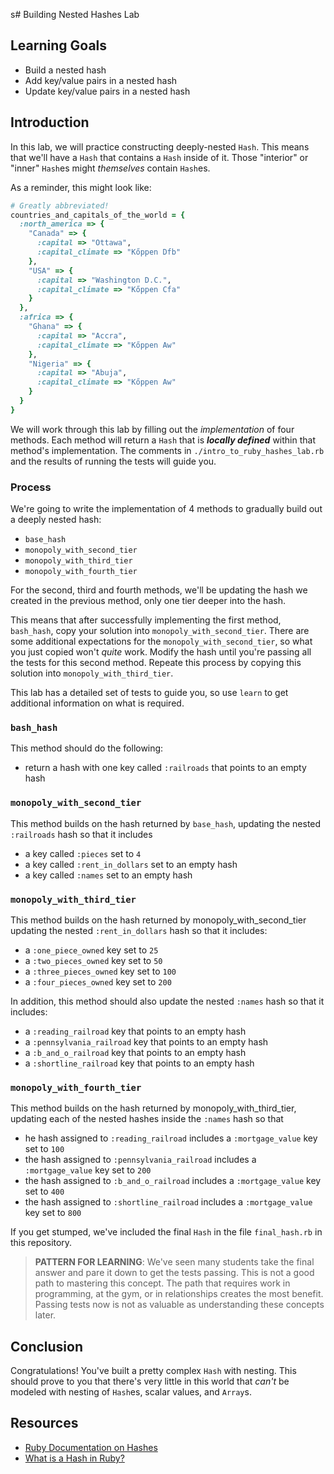 s# Building Nested Hashes Lab

## Learning Goals

- Build a nested hash
- Add key/value pairs in a nested hash
- Update key/value pairs in a nested hash

## Introduction

In this lab, we will practice constructing deeply-nested `Hash`. This means
that we'll have a `Hash` that contains a `Hash` inside of it. Those "interior"
or "inner" `Hash`es might _themselves_ contain `Hash`es.

As a reminder, this might look like:

```ruby
# Greatly abbreviated!
countries_and_capitals_of_the_world = {
  :north_america => {
    "Canada" => {
      :capital => "Ottawa",
      :capital_climate => "Kőppen Dfb"
    },
    "USA" => {
      :capital => "Washington D.C.",
      :capital_climate => "Kőppen Cfa"
    }
  },
  :africa => {
    "Ghana" => {
      :capital => "Accra",
      :capital_climate => "Kőppen Aw"
    },
    "Nigeria" => {
      :capital => "Abuja",
      :capital_climate => "Kőppen Aw"
    }
  }
}

```

We will work through this lab by filling out the _implementation_ of four
methods. Each method will return a `Hash` that is ***locally defined*** within
that method's implementation. The comments in `./intro_to_ruby_hashes_lab.rb`
and the results of running the tests will guide you.

### Process

We're going to write the implementation of 4 methods to gradually build out a
deeply nested hash:

* `base_hash`
* `monopoly_with_second_tier`
* `monopoly_with_third_tier`
* `monopoly_with_fourth_tier`

For the second, third and fourth methods, we'll be updating the hash we created
in the previous method, only one tier deeper into the hash.

This means that after successfully implementing the first method, `bash_hash`,
copy your solution into `monopoly_with_second_tier`. There are some additional
expectations for the `monopoly_with_second_tier`, so what you just copied won't
_quite_ work. Modify the hash until you're passing all the tests for this second
method. Repeate this process by copying this solution into
`monopoly_with_third_tier`.

This lab has a detailed set of tests to guide you, so use `learn` to get
additional information on what is required.

### `bash_hash`

This method should do the following:

- return a hash with one key called `:railroads` that points to an empty hash

### `monopoly_with_second_tier`

This method builds on the hash returned by `base_hash`, updating the nested
`:railroads` hash so that it includes

- a key called `:pieces` set to `4`
- a key called `:rent_in_dollars` set to an empty hash
- a key called `:names` set to an empty hash
  
### `monopoly_with_third_tier`

This method builds on the hash returned by monopoly_with_second_tier updating
the nested `:rent_in_dollars` hash so that it includes:
  
- a `:one_piece_owned` key set to `25`
- a `:two_pieces_owned` key set to `50`
- a `:three_pieces_owned` key set to `100`
- a `:four_pieces_owned` key set to `200`

In addition, this method should also update the nested `:names` hash so that it includes:

- a `:reading_railroad` key that points to an empty hash
- a `:pennsylvania_railroad` key that points to an empty hash
- a `:b_and_o_railroad` key that points to an empty hash
- a `:shortline_railroad` key that points to an empty hash

### `monopoly_with_fourth_tier`

This method builds on the hash returned by monopoly_with_third_tier, updating
each of the nested hashes inside the `:names` hash so that

- he hash assigned to `:reading_railroad` includes a `:mortgage_value` key set
  to `100`
- the hash assigned to `:pennsylvania_railroad` includes a `:mortgage_value` key set to `200`
- the hash assigned to `:b_and_o_railroad` includes a `:mortgage_value` key set to `400`
- the hash assigned to `:shortline_railroad` includes a `:mortgage_value` key set to `800`

If you get stumped, we've included the final `Hash` in the
file `final_hash.rb` in this repository.

> **PATTERN FOR LEARNING**: We've seen many students take the final answer and
> pare it down to get the tests passing. This is not a good path to mastering
> this concept. The path that requires work in programming, at the gym, or in
> relationships creates the most benefit. Passing tests now is not as valuable
> as understanding these concepts later.

## Conclusion

Congratulations! You've built a pretty complex `Hash` with nesting. This should
prove to you that there's very little in this world that _can't_ be modeled
with nesting of `Hash`es, scalar values, and `Array`s.

## Resources

- [Ruby Documentation on Hashes](http://ruby-doc.org/core-2.5.0/Hash.html)
- [What is a Hash in Ruby?](http://ruby.about.com/od/rubyfeatures/a/hashes.htm)
